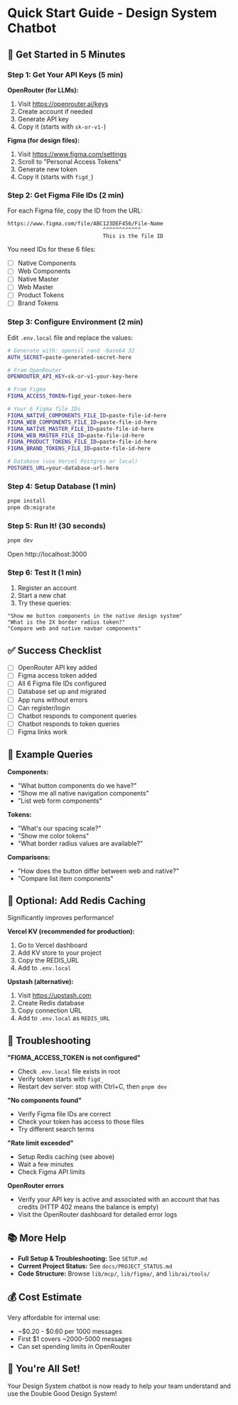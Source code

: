 # Quick Start Guide - Design System Chatbot

## 🚀 Get Started in 5 Minutes

### Step 1: Get Your API Keys (5 min)

**OpenRouter (for LLMs):**
1. Visit https://openrouter.ai/keys
2. Create account if needed
3. Generate API key
4. Copy it (starts with `sk-or-v1-`)

**Figma (for design files):**
1. Visit https://www.figma.com/settings
2. Scroll to "Personal Access Tokens"
3. Generate new token
4. Copy it (starts with `figd_`)

### Step 2: Get Figma File IDs (2 min)

For each Figma file, copy the ID from the URL:
```
https://www.figma.com/file/ABC123DEF456/File-Name
                              ^^^^^^^^^^^^
                              This is the file ID
```

You need IDs for these 6 files:
- [ ] Native Components
- [ ] Web Components
- [ ] Native Master
- [ ] Web Master
- [ ] Product Tokens
- [ ] Brand Tokens

### Step 3: Configure Environment (2 min)

Edit `.env.local` file and replace the values:

```bash
# Generate with: openssl rand -base64 32
AUTH_SECRET=paste-generated-secret-here

# From OpenRouter
OPENROUTER_API_KEY=sk-or-v1-your-key-here

# From Figma
FIGMA_ACCESS_TOKEN=figd_your-token-here

# Your 6 Figma file IDs
FIGMA_NATIVE_COMPONENTS_FILE_ID=paste-file-id-here
FIGMA_WEB_COMPONENTS_FILE_ID=paste-file-id-here
FIGMA_NATIVE_MASTER_FILE_ID=paste-file-id-here
FIGMA_WEB_MASTER_FILE_ID=paste-file-id-here
FIGMA_PRODUCT_TOKENS_FILE_ID=paste-file-id-here
FIGMA_BRAND_TOKENS_FILE_ID=paste-file-id-here

# Database (use Vercel Postgres or local)
POSTGRES_URL=your-database-url-here
```

### Step 4: Setup Database (1 min)

```bash
pnpm install
pnpm db:migrate
```

### Step 5: Run It! (30 seconds)

```bash
pnpm dev
```

Open http://localhost:3000

### Step 6: Test It (1 min)

1. Register an account
2. Start a new chat
3. Try these queries:

```
"Show me button components in the native design system"
"What is the 2X border radius token?"
"Compare web and native navbar components"
```

## ✅ Success Checklist

- [ ] OpenRouter API key added
- [ ] Figma access token added
- [ ] All 6 Figma file IDs configured
- [ ] Database set up and migrated
- [ ] App runs without errors
- [ ] Can register/login
- [ ] Chatbot responds to component queries
- [ ] Chatbot responds to token queries
- [ ] Figma links work

## 🎯 Example Queries

**Components:**
- "What button components do we have?"
- "Show me all native navigation components"
- "List web form components"

**Tokens:**
- "What's our spacing scale?"
- "Show me color tokens"
- "What border radius values are available?"

**Comparisons:**
- "How does the button differ between web and native?"
- "Compare list item components"

## 🔧 Optional: Add Redis Caching

Significantly improves performance!

**Vercel KV (recommended for production):**
1. Go to Vercel dashboard
2. Add KV store to your project
3. Copy the REDIS_URL
4. Add to `.env.local`

**Upstash (alternative):**
1. Visit https://upstash.com
2. Create Redis database
3. Copy connection URL
4. Add to `.env.local` as `REDIS_URL`

## 🐛 Troubleshooting

**"FIGMA_ACCESS_TOKEN is not configured"**
- Check `.env.local` file exists in root
- Verify token starts with `figd_`
- Restart dev server: stop with Ctrl+C, then `pnpm dev`

**"No components found"**
- Verify Figma file IDs are correct
- Check your token has access to those files
- Try different search terms

**"Rate limit exceeded"**
- Setup Redis caching (see above)
- Wait a few minutes
- Check Figma API limits

**OpenRouter errors**
- Verify your API key is active and associated with an account that has credits (HTTP 402 means the balance is empty)
- Visit the OpenRouter dashboard for detailed error logs

## 📚 More Help

- **Full Setup & Troubleshooting:** See `SETUP.md`
- **Current Project Status:** See `docs/PROJECT_STATUS.md`
- **Code Structure:** Browse `lib/mcp/`, `lib/figma/`, and `lib/ai/tools/`

## 💰 Cost Estimate

Very affordable for internal use:
- ~$0.20 - $0.60 per 1000 messages
- First $1 covers ~2000-5000 messages
- Can set spending limits in OpenRouter

## 🎉 You're All Set!

Your Design System chatbot is now ready to help your team understand and use the Double Good Design System!
